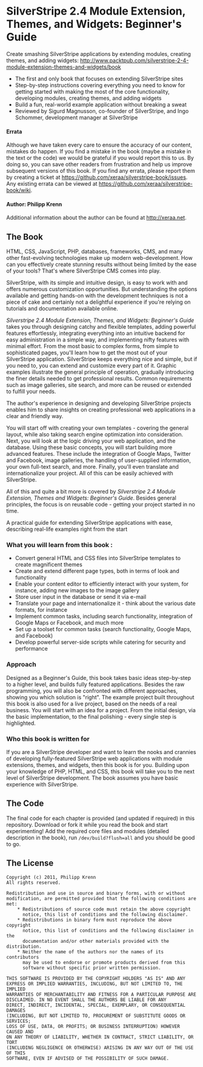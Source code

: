 # SilverStripe 2.4 Module Extension, Themes, and Widgets: Beginner's Guide
Create smashing SilverStripe applications by extending modules, creating themes, and adding widgets: http://www.packtpub.com/silverstripe-2-4-module-extension-themes-and-widgets/book

* The first and only book that focuses on extending SilverStripe sites
* Step-by-step instructions covering everything you need to know for getting started with making the most of the core functionality, developing modules, creating themes, and adding widgets
* Build a fun, real-world example application without breaking a sweat
* Reviewed by Sigurd Magnusson, co-founder of SilverStripe, and Ingo Schommer, development manager at SilverStripe

#### Errata
Although we have taken every care to ensure the accuracy of our content, mistakes do happen. If you find a mistake in the book (maybe a mistake in the text or the code) we would be grateful if you would report this to us. By doing so, you can save other readers from frustration and help us improve subsequent versions of this book. If you find any errata, please report them by creating a ticket at https://github.com/xeraa/silverstripe-book/issues.
Any existing errata can be viewed at https://github.com/xeraa/silverstripe-book/wiki.

#### Author: Philipp Krenn
Additional information about the author can be found at http://xeraa.net.


## The Book
HTML, CSS, JavaScript, PHP, databases, frameworks, CMS, and many other fast-evolving technologies make up modern web-development. How can you effectively create stunning results without being limited by the ease of your tools? That's where SilverStripe CMS comes into play.

SilverStripe, with its simple and intuitive design, is easy to work with and offers numerous customization opportunities. But understanding the options available and getting hands-on with the development techniques is not a piece of cake and certainly not a delightful experience if you're relying on tutorials and documentation available online.

*Silverstripe 2.4 Module Extension, Themes, and Widgets: Beginner's Guide* takes you through designing catchy and flexible templates, adding powerful features effortlessly, integrating everything into an intuitive backend for easy administration in a simple way, and implementing nifty features with minimal effort. From the most basic to complex forms, from simple to sophisticated pages, you'll learn how to get the most out of your SilverStripe application. SilverStripe keeps everything nice and simple, but if you need to, you can extend and customize every part of it. Graphic examples illustrate the general principle of operation, gradually introducing the finer details needed to get professional results. Common requirements such as image galleries, site search, and more can be reused or extended to fulfill your needs.

The author's experience in designing and developing SilverStripe projects enables him to share insights on creating professional web applications in a clear and friendly way.

You will start off with creating your own templates - covering the general layout, while also taking search engine optimization into consideration. Next, you will look at the logic driving your web application, and the database. Using these basic concepts, you will start building more advanced features. These include the integration of Google Maps, Twitter and Facebook, image galleries, the handling of user-supplied information, your own full-text search, and more. Finally, you'll even translate and internationalize your project. All of this can be easily achieved with SilverStripe.

All of this and quite a bit more is covered by *Silverstripe 2.4 Module Extension, Themes and Widgets: Beginner's Guide*. Besides general principles, the focus is on reusable code - getting your project started in no time.

A practical guide for extending SilverStripe applications with ease, describing real-life examples right from the start

### What you will learn from this book :
* Convert general HTML and CSS files into SilverStripe templates to create magnificent themes
* Create and extend different page types, both in terms of look and functionality
* Enable your content editor to efficiently interact with your system, for instance, adding new images to the image gallery
* Store user input in the database or send it via e-mail
* Translate your page and internationalize it - think about the various date formats, for instance
* Implement common tasks, including search functionality, integration of Google Maps or Facebook, and much more
* Set up a toolset for common tasks (search functionality, Google Maps, and Facebook)
* Develop powerful server-side scripts while catering for security and performance


### Approach
Designed as a Beginner's Guide, this book takes basic ideas step-by-step to a higher level, and builds fully featured applications. Besides the raw programming, you will also be confronted with different approaches, showing you which solution is "right". The example project built throughout this book is also used for a live project, based on the needs of a real business. You will start with an idea for a project. From the initial design, via the basic implementation, to the final polishing - every single step is highlighted.

### Who this book is written for
If you are a SilverStripe developer and want to learn the nooks and crannies of developing fully-featured SilverStripe web applications with module extensions, themes, and widgets, then this book is for you. Building upon your knowledge of PHP, HTML, and CSS, this book will take you to the next level of SilverStripe development. The book assumes you have basic experience with SilverStripe.


## The Code
The final code for each chapter is provided (and updated if required) in this repository. Download or fork it while you read the book and start experimenting!
Add the required core files and modules (detailed description in the book), run ``/dev/build?flush=all`` and you should be good to go.


## The License
    Copyright (c) 2011, Philipp Krenn
    All rights reserved.
   
    Redistribution and use in source and binary forms, with or without
    modification, are permitted provided that the following conditions are met:
        * Redistributions of source code must retain the above copyright
          notice, this list of conditions and the following disclaimer.
        * Redistributions in binary form must reproduce the above copyright
          notice, this list of conditions and the following disclaimer in the
          documentation and/or other materials provided with the distribution.
        * Neither the name of the authors nor the names of its contributors
          may be used to endorse or promote products derived from this
          software without specific prior written permission.

    THIS SOFTWARE IS PROVIDED BY THE COPYRIGHT HOLDERS "AS IS" AND ANY
    EXPRESS OR IMPLIED WARRANTIES, INCLUDING, BUT NOT LIMITED TO, THE IMPLIED
    WARRANTIES OF MERCHANTABILITY AND FITNESS FOR A PARTICULAR PURPOSE ARE
    DISCLAIMED. IN NO EVENT SHALL THE AUTHORS BE LIABLE FOR ANY
    DIRECT, INDIRECT, INCIDENTAL, SPECIAL, EXEMPLARY, OR CONSEQUENTIAL DAMAGES
    (INCLUDING, BUT NOT LIMITED TO, PROCUREMENT OF SUBSTITUTE GOODS OR SERVICES;
    LOSS OF USE, DATA, OR PROFITS; OR BUSINESS INTERRUPTION) HOWEVER CAUSED AND
    ON ANY THEORY OF LIABILITY, WHETHER IN CONTRACT, STRICT LIABILITY, OR TORT
    (INCLUDING NEGLIGENCE OR OTHERWISE) ARISING IN ANY WAY OUT OF THE USE OF THIS
    SOFTWARE, EVEN IF ADVISED OF THE POSSIBILITY OF SUCH DAMAGE.